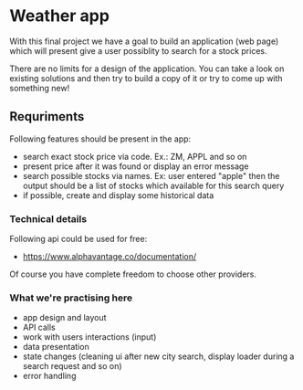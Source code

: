 # Weather app

With this final project we have a goal to build an application (web page) which will present give a user possiblity to search for a stock prices.

There are no limits for a design of the application. You can take a look on existing solutions and then try to build a copy of it or try to come up with something new!

## Requriments
Following features should be present in the app:
- search exact stock price via code. Ex.: ZM, APPL and so on
- present price after it was found or display an error message
- search possible stocks via names.
  Ex: user entered "apple" then the output should be a list of stocks which available for this search query
- if possible, create and display some historical data

### Technical details
Following api could be used for free:
- https://www.alphavantage.co/documentation/

Of course you have complete freedom to choose other providers.

### What we're practising here
- app design and layout
- API calls
- work with users interactions (input)
- data presentation
- state changes (cleaning ui after new city search, display loader during a search request and so on)
- error handling